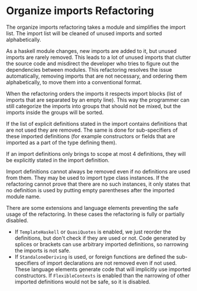 # Organize imports Refactoring

The organize imports refactoring takes a module and simplifies the import list. The import list will be cleaned of unused imports and sorted alphabetically.

As a haskell module changes, new imports are added to it, but unused imports are rarely removed. This leads to a lot of unused imports that clutter the source code and misdirect the developer who tries to figure out the dependencies between modules. This refactoring resolves the issue automatically, removing imports that are not necessary, and ordering them alphabetically, to move them into a conventional format.

When the refactoring orders the imports it respects import blocks (list of imports that are separated by an empty line). This way the programmer can still categorize the imports into groups that should not be mixed, but the imports inside the groups will be sorted.

If the list of explicit definitions stated in the import contains definitions that are not used they are removed. The same is done for sub-specifiers of these imported definitions (for example constructors or fields that are imported as a part of the type defining them).

If an import definitions only brings to scope at most 4 definitions, they will be explicitly stated in the import definition.

Import definitions cannot always be removed even if no definitions are used from them. They may be used to import type class instances. If the refactoring cannot prove that there are no such instances, it only states that no definition is used by putting empty parentheses after the imported module name.

There are some extensions and language elements preventing the safe usage of the refactoring. In these cases the refactoring is fully or partially disabled.
  - If `TemplateHaskell` or `QuasiQuotes` is enabled, we just reorder the definitions, but don't check if they are used or not. Code generated by splices or brackets can use arbitrary imported definitions, so narrowing the imports is not safe.
  - If `StandaloneDeriving` is used, or foreign functions are defined the sub-specifiers of import declarations are not removed even if not used. These language elements generate code that will implicitly use imported constructors. If `FlexibleContexts` is enabled than the narrowing of other imported definitions would not be safe, so it is disabled.
